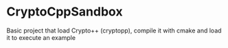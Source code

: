 # CryptoCppSandbox
Basic project that load Crypto++ (cryptopp), compile it with cmake and load it to execute an example
